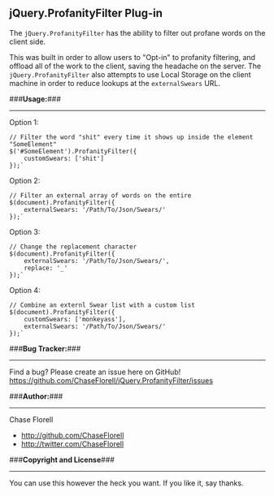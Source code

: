## **jQuery.ProfanityFilter Plug-in** ##

The `jQuery.ProfanityFilter` has the ability to filter out profane words on the client side.

This was built in order to allow users to "Opt-in" to profanity filtering, and offload all of the work to the client, saving the headache on the server. The `jQuery.ProfanityFilter` also attempts to use Local Storage on the client machine in order to reduce lookups at the `externalSwears` URL.

###**Usage:**###

---

Option 1:

    // Filter the word "shit" every time it shows up inside the element "SomeElement"
    $('#SomeElement').ProfanityFilter({
		customSwears: ['shit']
	});`

Option 2:

    // Filter an external array of words on the entire    
    $(document).ProfanityFilter({
		externalSwears: '/Path/To/Json/Swears/'
	});`

Option 3:

    // Change the replacement character
    $(document).ProfanityFilter({
		externalSwears: '/Path/To/Json/Swears/',
		replace: '_'
	});`

Option 4:

    // Combine an externl Swear list with a custom list
    $(document).ProfanityFilter({
		customSwears: ['monkeyass'],
		externalSwears: '/Path/To/Json/Swears/'
	});`


###**Bug Tracker:**###

---

Find a bug? Please create an issue here on GitHub!  
https://github.com/ChaseFlorell/jQuery.ProfanityFilter/issues



###**Author:**###

---
  
Chase Florell  

- http://github.com/ChaseFlorell
- http://twitter.com/ChaseFlorell

###**Copyright and License**###

---

You can use this however the heck you want. If you like it, say thanks.